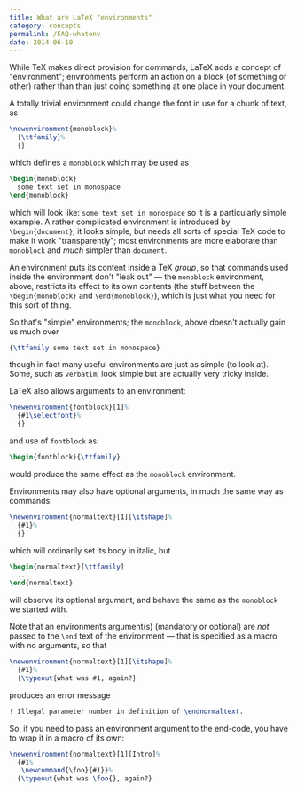 ```yaml
---
title: What are LaTeX "environments"
category: concepts
permalink: /FAQ-whatenv
date: 2014-06-10
---
```


While TeX makes direct provision for commands, LaTeX adds a
concept of "environment"; environments perform an action on a block
(of something or other) rather than than just doing something at one
place in your document.

A totally trivial environment could change the font in use for a chunk
of text, as
```latex
\newenvironment{monoblock}%
  {\ttfamily}%
  {}
```
which defines a `monoblock` which may be used as
```latex
\begin{monoblock}
  some text set in monospace
\end{monoblock}
```
which will look like:
  `some text set in monospace`
so it is a particularly simple example.  A rather complicated
environment is introduced by `\begin{document}`; it looks
simple, but needs all sorts of special TeX code to make it work
"transparently"; most environments are more elaborate than
`monoblock` and _much_ simpler than
`document`.

An environment puts its content inside a TeX _group_, so that
commands used inside the environment don't "leak out"&nbsp;&mdash; the
`monoblock` environment, above, restricts its effect to
its own contents (the stuff between the `\begin{monoblock}`
and `\end{monoblock}`), which is just what you need for this
sort of thing.

So that's "simple" environments; the `monoblock`, above
doesn't actually gain us much over
```latex
{\ttfamily some text set in monospace}
```
though in fact many useful environments are just as simple (to look
at).  Some, such as `verbatim`, look simple but are
actually very tricky inside.

LaTeX also allows arguments to an environment:
```latex
\newenvironment{fontblock}[1]%
  {#1\selectfont}%
  {}
```
and use of `fontblock` as:
```latex
\begin{fontblock}{\ttfamily}
```
would produce the same effect as the `monoblock`
environment.

Environments may also have optional arguments, in much the same way as
commands:
```latex
\newenvironment{normaltext}[1][\itshape]%
  {#1}%
  {}
```
which will ordinarily set its body in italic, but
```latex
\begin{normaltext}[\ttfamily]
  ...
\end{normaltext}
```
will observe its optional argument, and behave the same as the
`monoblock` we started with.

Note that an environments argument(s) (mandatory or optional) are
_not_ passed to the `\end` text of the environment&nbsp;&mdash; that
is specified as a macro with no arguments, so that
```latex
\newenvironment{normaltext}[1][\itshape]%
  {#1}%
  {\typeout{what was #1, again?}
```
produces an error message
```latex
! Illegal parameter number in definition of \endnormaltext.
```
So, if you need to pass an environment argument to the end-code, you
have to wrap it in a macro of its own:
<!-- {% raw %} -->
```latex
\newenvironment{normaltext}[1][Intro]%
  {#1%
   \newcommand{\foo}{#1}}%
  {\typeout{what was \foo{}, again?}
```
<!-- {% endraw %} -->
